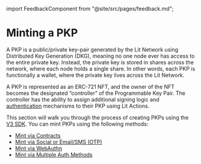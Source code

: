 import FeedbackComponent from "@site/src/pages/feedback.md";

# Minting a PKP

A PKP is a public/private key-pair generated by the Lit Network using Distributed Key Generation (DKG), meaning no one node ever has access to the entire private key. Instead, the private key is stored in shares across the network, where each node holds a single share. In other words, each PKP is functionally a wallet, where the private key lives across the Lit Network.

A PKP is represented as an ERC-721 NFT, and the owner of the NFT becomes the designated “controller” of the Programmable Key Pair. The controller has the ability to assign additional signing logic and [authentication](../authentication/overview) mechanisms to their PKP using Lit Actions.

This section will walk you through the process of creating PKPs using the [V3 SDK](../migrations/3.0.0/overview.md). You can mint PKPs using the following methods:

- [Mint via Contracts](./via-contracts.md)
- [Mint via Social or Email/SMS (OTP) ](./via-social.md)
- [Mint via WebAuthn](./via-web-authn.md)
- [Mint via Multiple Auth Methods](./via-multiple-auth-methods.md)

<FeedbackComponent/>
